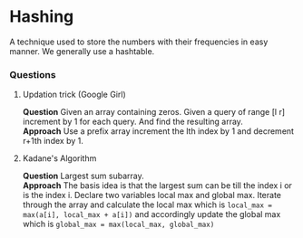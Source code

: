 # Hashing

A technique used to store the numbers with their frequencies in easy manner. We generally use a hashtable.

### Questions

1. Updation trick (Google Girl)
   <p><b>Question</b> Given an array containing zeros. Given a query of range [l r] increment by 1 for each query. And find the resulting array.<br/>
   <b>Approach</b> Use a prefix array increment the lth index by 1 and decrement r+1th index by 1.<br/><p>

2. Kadane's Algorithm
   <p><b>Question</b> Largest sum subarray.<br/>
   <b>Approach</b> The basis idea is that the largest sum can be till the index i or is the index i. Declare two variables local max and global max. Iterate through the array and calculate the local max which is <code>local_max = max(a[i], local_max + a[i])</code> and accordingly update the global max which is <code>global_max = max(local_max, global_max)</code><br/><p>
   
<!-- 20 Sessions DONE -->